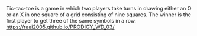 Tic-tac-toe is a game in which two players take turns in drawing either an  O or an X in one square of a grid consisting of nine squares. The winner is the first player to get three of the same symbols in a row.
https://raai2005.github.io/PRODIGY_WD_03/
